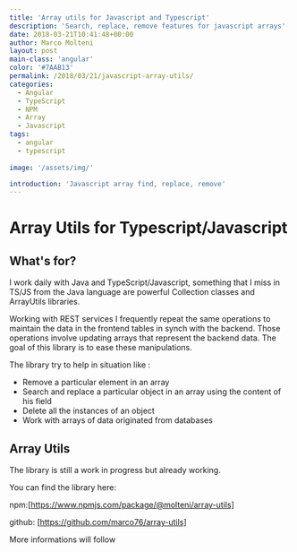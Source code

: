 ```yaml
---
title: 'Array utils for Javascript and Typescript'
description: 'Search, replace, remove features for javascript arrays'
date: 2018-03-21T10:41:48+00:00
author: Marco Molteni
layout: post
main-class: 'angular'
color: '#7AAB13'
permalink: /2018/03/21/javascript-array-utils/
categories:
  - Angular
  - TypeScript
  - NPM
  - Array
  - Javascript 
tags:
  - angular
  - typescript
 
image: '/assets/img/'

introduction: 'Javascript array find, replace, remove'
---
```

# Array Utils for Typescript/Javascript

## What's for?

I work daily with Java and TypeScript/Javascript, something that I miss in TS/JS from the Java language are powerful Collection classes and ArrayUtils libraries.

Working with REST services I frequently repeat the same operations to maintain the data in the frontend tables in synch with the backend.
Those operations involve updating arrays that represent the backend data. The goal of this library is to ease these manipulations.

The library try to help in situation like :
- Remove a particular element in an array
- Search and replace a particular object in an array using the content of his field
- Delete all the instances of an object
- Work with arrays of data originated from databases
 
## Array Utils

The library is still a work in progress but already working.

You can find the library here: 

npm:[https://www.npmjs.com/package/@molteni/array-utils]

github: [https://github.com/marco76/array-utils]

More informations will follow